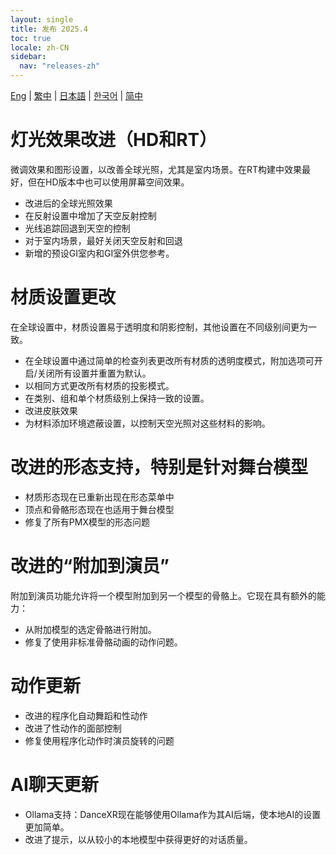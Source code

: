 ```yaml
---
layout: single
title: 发布 2025.4
toc: true
locale: zh-CN
sidebar:
  nav: "releases-zh"
---
```

[Eng](/dancexr/releases/2025.4) | [繁中](/tw/dancexr/releases/2025.4) | [日本語](/jp/dancexr/releases/2025.4) | [한국어](/kr/dancexr/releases/2025.4) | [简中](/zh/dancexr/releases/2025.4)

# 灯光效果改进（HD和RT）

微调效果和图形设置，以改善全球光照，尤其是室内场景。在RT构建中效果最好，但在HD版本中也可以使用屏幕空间效果。

* 改进后的全球光照效果
* 在反射设置中增加了天空反射控制
* 光线追踪回退到天空的控制
* 对于室内场景，最好关闭天空反射和回退
* 新增的预设GI室内和GI室外供您参考。

# 材质设置更改

在全球设置中，材质设置易于透明度和阴影控制，其他设置在不同级别间更为一致。

* 在全球设置中通过简单的检查列表更改所有材质的透明度模式，附加选项可开启/关闭所有设置并重置为默认。
* 以相同方式更改所有材质的投影模式。
* 在类别、组和单个材质级别上保持一致的设置。
* 改进皮肤效果
* 为材料添加环境遮蔽设置，以控制天空光照对这些材料的影响。

# 改进的形态支持，特别是针对舞台模型

* 材质形态现在已重新出现在形态菜单中
* 顶点和骨骼形态现在也适用于舞台模型
* 修复了所有PMX模型的形态问题

# 改进的“附加到演员”

附加到演员功能允许将一个模型附加到另一个模型的骨骼上。它现在具有额外的能力：

* 从附加模型的选定骨骼进行附加。
* 修复了使用非标准骨骼动画的动作问题。

# 动作更新

* 改进的程序化自动舞蹈和性动作
* 改进了性动作的面部控制
* 修复使用程序化动作时演员旋转的问题

# AI聊天更新

* Ollama支持：DanceXR现在能够使用Ollama作为其AI后端，使本地AI的设置更加简单。
* 改进了提示，以从较小的本地模型中获得更好的对话质量。